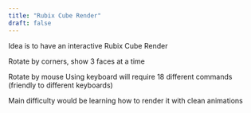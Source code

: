 ```yaml
---
title: "Rubix Cube Render"
draft: false
---
```


Idea is to have an interactive Rubix Cube Render

Rotate by corners, show 3 faces at a time

Rotate by mouse
	Using keyboard will require 18 different commands (friendly to different keyboards)

Main difficulty would be learning how to render it with clean animations